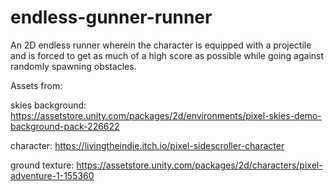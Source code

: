 # endless-gunner-runner

An 2D endless runner wherein the character is equipped with a projectile and is forced to get as much of a high score as possible while going against randomly spawning obstacles.

Assets from:

skies background: https://assetstore.unity.com/packages/2d/environments/pixel-skies-demo-background-pack-226622

character: https://livingtheindie.itch.io/pixel-sidescroller-character

ground texture: https://assetstore.unity.com/packages/2d/characters/pixel-adventure-1-155360

